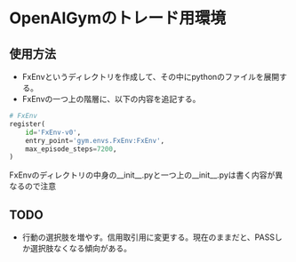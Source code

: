 # OpenAIGymのトレード用環境

## 使用方法
- FxEnvというディレクトリを作成して、その中にpythonのファイルを展開する。
- FxEnvの一つ上の階層に、以下の内容を追記する。
```python
# FxEnv
register(
    id='FxEnv-v0',
    entry_point='gym.envs.FxEnv:FxEnv',
    max_episode_steps=7200,
)
```

FxEnvのディレクトリの中身の__init__.pyと一つ上の__init__.pyは書く内容が異なるので注意

## TODO
- 行動の選択肢を増やす。信用取引用に変更する。現在のままだと、PASSしか選択肢なくなる傾向がある。
